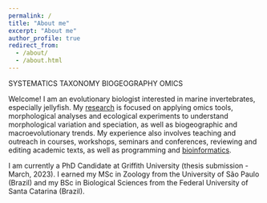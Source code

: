 ```yaml
---
permalink: /
title: "About me"
excerpt: "About me"
author_profile: true
redirect_from: 
  - /about/
  - /about.html
---
```


SYSTEMATICS TAXONOMY BIOGEOGRAPHY OMICS

Welcome! I am an evolutionary biologist interested in marine invertebrates, especially jellyfish. My [research](https://lawleyjw.github.io/research/) is focused on applying omics tools, morphological analyses and ecological experiments to understand morphological variation and speciation, as well as biogeographic and macroevolutionary trends. My experience also involves teaching and outreach in courses, workshops, seminars and conferences, reviewing and editing academic texts, as well as programming and [bioinformatics](https://lawleyjw.github.io/bioinformatics/).

I am currently a PhD Candidate at Griffith University (thesis submission - March, 2023). I earned my MSc in Zoology from the University of São Paulo (Brazil) and my BSc in Biological Sciences from the Federal University of Santa Catarina (Brazil).



